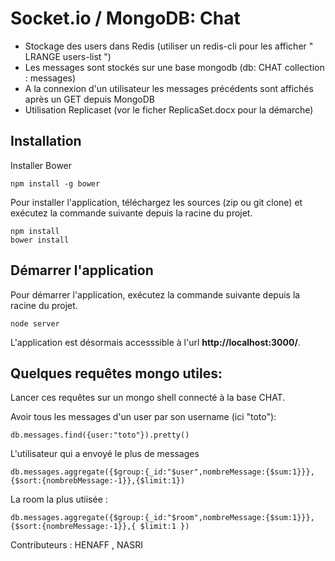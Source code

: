 # Socket.io / MongoDB: Chat


* Stockage des users dans Redis (utiliser un redis-cli pour les afficher " LRANGE users-list ")
* Les messages sont stockés sur une base mongodb (db: CHAT collection : messages)
* A la connexion d'un utilisateur les messages précédents sont affichés après un GET depuis MongoDB
* Utilisation Replicaset (vor le ficher ReplicaSet.docx pour la démarche)




## Installation

Installer Bower
```
npm install -g bower
```

Pour installer l'application, téléchargez les sources (zip ou git clone) et exécutez la commande suivante depuis la racine du projet.
```
npm install
bower install
```

## Démarrer l'application

Pour démarrer l'application, exécutez la commande suivante depuis la racine du projet.
```
node server
```

L'application est désormais accesssible à l'url **http://localhost:3000/**.

## Quelques requêtes mongo utiles:
Lancer ces requêtes sur un mongo shell connecté à la base CHAT.

Avoir tous les messages d'un user par son username (ici "toto"):
```
db.messages.find({user:"toto"}).pretty()
```

L'utilisateur qui a envoyé le plus de messages
```
db.messages.aggregate({$group:{_id:"$user",nombreMessage:{$sum:1}}},{$sort:{nombrebMessage:-1}},{$limit:1})
```
La room la plus utiisée : 

```
db.messages.aggregate({$group:{_id:"$room",nombreMessage:{$sum:1}}},{$sort:{nombreMessage:-1}},{ $limit:1 })
```

Contributeurs : HENAFF , NASRI


